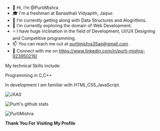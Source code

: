 - 👋 Hi, I’m @PurtiMishra
- 🎓 I'm a freshman at Banasthali Vidyapith, Jaipur.
- 👀 I’m currently getting along with Data Structures and Alogrithms.
- 🌱 I’m currently exploring the domain of Web Development.
- ⭐ I have huge inclination in the field of Development, UI/UX Designing and Competitive programming.
- 📫 You can reach me out at purtimishra35ae@gmail.com .
- 🤝 Connect with me on https://www.linkedin.com/in/purti-mishra-923950219/

My technical Skills include:


Programming in C,C++


In development I am familiar with HTML,CSS,JavaScript.

![JXA0](https://user-images.githubusercontent.com/91051576/170815677-9880af87-b558-44b8-aff0-72287c3a34e2.gif)


![Purti's github stats](https://github-readme-stats.vercel.app/api?username=PurtiMishra&count_private=true&show_icons=true&theme=radical)


<p><img align="center" src="https://github-readme-stats.vercel.app/api/top-langs?username=PurtiMishra&show_icons=true&locale=en&layout=compact" alt="PurtiMishra" /></p>



<b>Thank You For Visiting My Profile</b>

